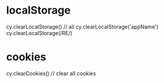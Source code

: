 # localStorage

cy.clearLocalStorage()            // all
cy.clearLocalStorage('appName')
cy.clearLocalStorage(/RE/)



# cookies
cy.clearCookies()          // clear all cookies